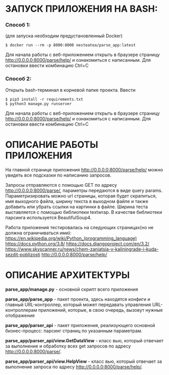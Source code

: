 # ЗАПУСК ПРИЛОЖЕНИЯ НА BASH:
### Способ 1:
(для запуска необходим предустановленный Docker)

`$ docker run --rm -p 8000:8000 nesteatea/parse_app:latest`

Для начала работы с веб-приложением открыть в браузере страницу http://0.0.0.0:8000/parse/help/ и ознакомиться с написанным.
Для остановки ввести комбинацию Ctrl+C

### Способ 2:
Открыть bash-терминал в корневой папке проекта.
Ввести

`$ pip3 install -r requirements.txt`  
`$ python3 manage.py runserver`

Для начала работы с веб-приложением открыть в браузере страницу http://0.0.0.0:8000/parse/help/ и ознакомиться с написанным.
Для остановки ввести комбинацию Ctrl+C

# ОПИСАНИЕ РАБОТЫ ПРИЛОЖЕНИЯ
На главной странице приложения http://0.0.0.0:8000/parse/help/ можно увидеть все подсказки по написанию запросов.

Запросы отправляются с помощью GET по адресу http://0.0.0.0:8000/parse/, параметры передаются в виде query params. Параметризировать можно url страницы, которая будет скрапиться, имя выходного файла, ширину текста в выходном файле и также добавить или убрать ссылки на картинки в файле. Ширина теста выставляется с помощью библиотеки textwrap. В качестве библиотеки парсинга используется BeautifulSoup4.

Работа приложения тестировалась на следующих страницах(но не должна ограничиваться ими):
https://en.wikipedia.org/wiki/Python_(programming_language)
https://docs.python.org/3.8/
https://docs.djangoproject.com/en/3.2/
https://www.skyscanner.ru/news/chem-zaniatsia-v-kaliningrade-i-kuda-sezdit-poblizosti
http://0.0.0.0:8000/parse/help/

# ОПИСАНИЕ АРХИТЕКТУРЫ
**parse_app/manage.py** - основной скрипт всего приложения

**parse_app/parse_app** - пакет проекта, здесь находятся конфиги и главный URL-контроллер, который может передавать управления URL-контроллерам приложений, которые, в свою очередь, вызовут нужные отображения

**parse_app/parser_api** - пакет приложения, реализующего основной бизнес-процесс: парсинг страниц по указанным параметрам.

**parse_app/parser_api/view.GetDataView** - класс вью, который отвечает за выполнение и обработку всех get запросов по адресу http://0.0.0.0:8000/parse/.

**parse_app/parser_api/view.HelpView** - класс вью, который отвечает за выполнение запроса по адресу http://0.0.0.0:8000/parse/help/.
